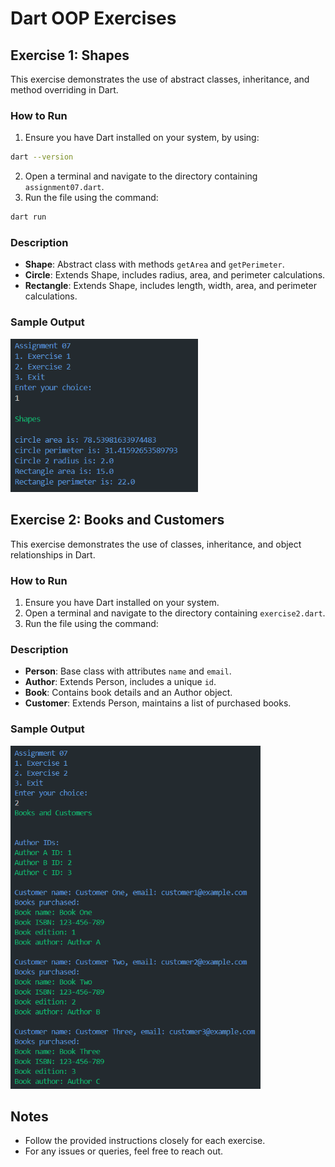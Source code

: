 # Dart OOP Exercises

## Exercise 1: Shapes

This exercise demonstrates the use of abstract classes, inheritance, and method overriding in Dart.

### How to Run
1. Ensure you have Dart installed on your system, by using:
```sh
dart --version
```
2. Open a terminal and navigate to the directory containing `assignment07.dart`.
3. Run the file using the command:
```sh
dart run 
```


### Description
- **Shape**: Abstract class with methods `getArea` and `getPerimeter`.
- **Circle**: Extends Shape, includes radius, area, and perimeter calculations.
- **Rectangle**: Extends Shape, includes length, width, area, and perimeter calculations.

### Sample Output
<img src="assets/img/output_exe01.png" alt="Shapes Example" width="300" />


## Exercise 2: Books and Customers

This exercise demonstrates the use of classes, inheritance, and object relationships in Dart.

### How to Run
1. Ensure you have Dart installed on your system.
2. Open a terminal and navigate to the directory containing `exercise2.dart`.
3. Run the file using the command:


### Description
- **Person**: Base class with attributes `name` and `email`.
- **Author**: Extends Person, includes a unique `id`.
- **Book**: Contains book details and an Author object.
- **Customer**: Extends Person, maintains a list of purchased books.

### Sample Output
<img src="assets/img/output_exe02.png" alt="Shapes Example" width="400" />


## Notes
- Follow the provided instructions closely for each exercise.
- For any issues or queries, feel free to reach out.

